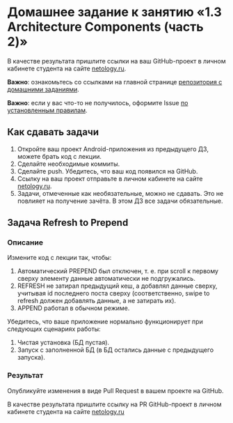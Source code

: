 # Домашнее задание к занятию «1.3 Architecture Components (часть 2)»

В качестве результата пришлите ссылки на ваш GitHub-проект в личном кабинете студента на сайте [netology.ru](https://netology.ru).

**Важно**: ознакомьтесь со ссылками на главной странице [репозитория с домашними заданиями](../README.md).

**Важно**: если у вас что-то не получилось, оформите Issue [по установленным правилам](../report-requirements.md).

## Как сдавать задачи

1. Откройте ваш проект Android-приложения из предыдущего ДЗ, можете брать код с лекции.
1. Сделайте необходимые коммиты.
1. Сделайте push. Убедитесь, что ваш код появился на GitHub.
1. Ссылку на ваш проект отправьте в личном кабинете на сайте [netology.ru](https://netology.ru).
1. Задачи, отмеченные как необязательные, можно не сдавать. Это не повлияет на получение зачёта. В этом ДЗ все задачи обязательные.

## Задача Refresh to Prepend

### Описание

Измените код с лекции так, чтобы:
1. Автоматический PREPEND был отключен, т. е. при scroll к первому сверху элементу данные автоматически не подгружались.
1. REFRESH не затирал предыдущий кеш, а добавлял данные сверху, учитывая id последнего поста сверху (соответственно, swipe to refresh должен добавлять данные, а не затирать их).
1. APPEND работал в обычном режиме.

Убедитесь, что ваше приложение нормально функционирует при следующих сценариях работы:
1. Чистая установка (БД пустая).
1. Запуск с заполненной БД (в БД остались данные с предыдущего запуска).

### Результат

Опубликуйте изменения в виде Pull Request в вашем проекте на GitHub.

В качестве результата пришлите ссылку на PR GitHub-проект в личном кабинете студента на сайте [netology.ru](https://netology.ru)
